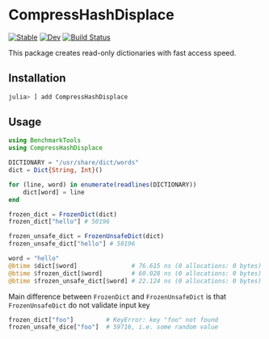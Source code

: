 # CompressHashDisplace

[![Stable](https://img.shields.io/badge/docs-stable-blue.svg)](https://Arkoniak.github.io/CompressHashDisplace.jl/stable)
[![Dev](https://img.shields.io/badge/docs-dev-blue.svg)](https://Arkoniak.github.io/CompressHashDisplace.jl/dev)
[![Build Status](https://travis-ci.com/Arkoniak/CompressHashDisplace.jl.svg?branch=master)](https://travis-ci.com/Arkoniak/CompressHashDisplace.jl)

This package creates read-only dictionaries with fast access speed.

## Installation

```julia
julia> ] add CompressHashDisplace
```

## Usage

```julia
using BenchmarkTools
using CompressHashDisplace

DICTIONARY = "/usr/share/dict/words"
dict = Dict{String, Int}()

for (line, word) in enumerate(readlines(DICTIONARY))
    dict[word] = line
end

frozen_dict = FrozenDict(dict)
frozen_dict["hello"] # 50196

frozen_unsafe_dict = FrozenUnsafeDict(dict)
frozen_unsafe_dict["hello"] # 50196

word = "hello"
@btime $dict[$word]               # 76.615 ns (0 allocations: 0 bytes)
@btime $frozen_dict[$word]        # 60.028 ns (0 allocations: 0 bytes)
@btime $frozen_unsafe_dict[$word] # 22.124 ns (0 allocations: 0 bytes)
```

Main difference between `FrozenDict` and `FrozenUnsafeDict` is that `FrozenUnsafeDict`
do not validate input key

```julia
frozen_dict["foo"]         # KeyError: key "foo" not found
frozen_unsafe_dice["foo"]  # 59716, i.e. some random value
```

